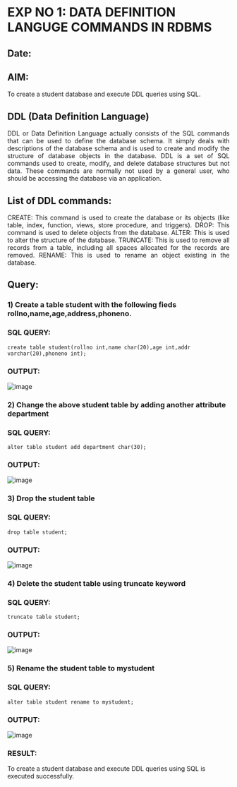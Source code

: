 # EXP NO 1: DATA DEFINITION LANGUGE COMMANDS IN RDBMS
## Date:
## AIM:
To create a student database and execute DDL queries using SQL.


## DDL (Data Definition Language)
<div align="justify">
DDL or Data Definition Language actually consists of the SQL commands that can be used to define the database schema. It simply deals with descriptions of the database schema and is used to create and modify the structure of database objects in the database. DDL is a set of SQL commands used to create, modify, and delete database structures but not data. These commands are normally not used by a general user, who should be accessing the database via an application.
</div>
 
## List of DDL commands: 
<div align="justify">
CREATE: This command is used to create the database or its objects (like table, index, function, views, store procedure, and triggers).
DROP: This command is used to delete objects from the database.
ALTER: This is used to alter the structure of the database.
TRUNCATE: This is used to remove all records from a table, including all spaces allocated for the records are removed.
RENAME: This is used to rename an object existing in the database.
</div>

## Query:
### 1) Create a table student with the following fieds rollno,name,age,address,phoneno.

### SQL QUERY: 
```
create table student(rollno int,name char(20),age int,addr varchar(20),phoneno int);
```
### OUTPUT:
![image](https://github.com/Aishwarya-sankar/F2_DBMS/assets/121418444/0a408222-71e9-489b-9a1c-e2018c96e9f2)

### 2) Change the above student table by adding another attribute department

### SQL QUERY: 
```
alter table student add department char(30);
```
### OUTPUT:
![image](https://github.com/Aishwarya-sankar/F2_DBMS/assets/121418444/d89fc1a6-0255-4e24-be57-d4a2bdbdb88e)


### 3) Drop the student table
 
### SQL QUERY: 
```
drop table student;
```

### OUTPUT:
![image](https://github.com/Aishwarya-sankar/F2_DBMS/assets/121418444/cda2e0c8-50d6-49e1-be64-1db873059e4c)


### 4) Delete the student table using truncate keyword

### SQL QUERY: 
```
truncate table student;
```

### OUTPUT:
![image](https://github.com/Aishwarya-sankar/F2_DBMS/assets/121418444/321cfd54-fbd4-4ad7-800b-55ab4eda33e1)



### 5) Rename the student table to mystudent

### SQL QUERY: 
```
alter table student rename to mystudent;
```

### OUTPUT:
![image](https://github.com/Aishwarya-sankar/F2_DBMS/assets/121418444/5c0207cf-d846-4bf2-a771-788ccaed64e5)
### RESULT:
To create a student database and execute DDL queries using SQL is executed successfully.
